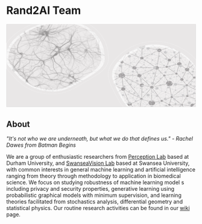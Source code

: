 # Rand2AI Team
![](./BG.png)

## About

*"It's not who we are underneath, but what we do that defines us." - Rachel Dawes from Batman Begins*

We are a group of enthusiastic researchers from [Perception Lab](https://perception-lab.webspace.durham.ac.uk/) based at Durham University, and [SwanseaVision Lab](http://csvision.swansea.ac.uk/) based at Swansea University, with common interests in general machine learning and artificial intelligence ranging from theory through methodology to application in biomedical science. We focus on studying robustness of machine learning model s including privacy and security properties, generative learning using probabilistic graphical models with minimum supervision, and learning theories facilitated from stochastics analysis, differential geometry and statistical physics. Our routine research activities can be found in our [wiki](../../wiki) page.
